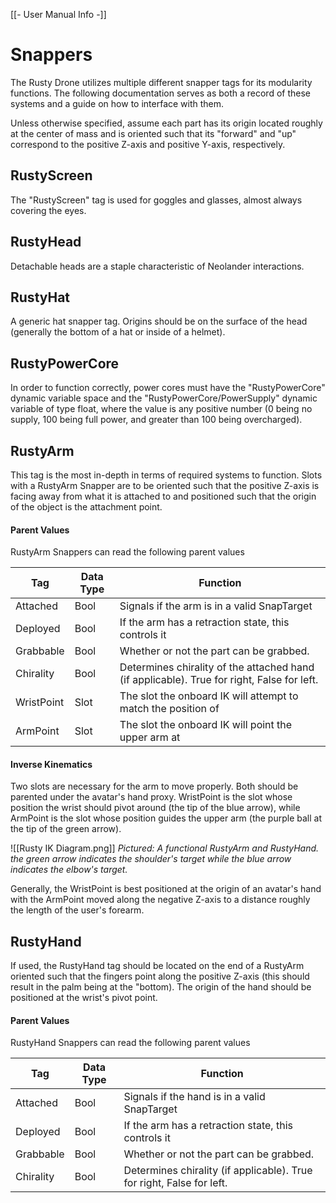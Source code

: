 [[- User Manual Info -]]
# Snappers
The Rusty Drone utilizes multiple different snapper tags for its modularity functions. The following documentation serves as both a record of these systems and a guide on how to interface with them.

Unless otherwise specified, assume each part has its origin located roughly at the center of mass and is oriented such that its "forward" and "up" correspond to the positive Z-axis and positive Y-axis, respectively.
## RustyScreen
The "RustyScreen" tag is used for goggles and glasses, almost always covering the eyes.
## RustyHead
Detachable heads are a staple characteristic of Neolander interactions.
## RustyHat
A generic hat snapper tag. Origins should be on the surface of the head (generally the bottom of a hat or inside of a helmet).
## RustyPowerCore
In order to function correctly, power cores must have the "RustyPowerCore" dynamic variable space and the "RustyPowerCore/PowerSupply" dynamic variable of type float, where the value is any positive number (0 being no supply, 100 being full power, and greater than 100 being overcharged). 
## RustyArm
This tag is the most in-depth in terms of required systems to function. Slots with a RustyArm Snapper are to be oriented such that the positive Z-axis is facing away from what it is attached to and positioned such that the origin of the object is the attachment point.
#### Parent Values
RustyArm Snappers can read the following parent values

| Tag        | Data Type | Function                                                                                   |
| ---------- | --------- | ------------------------------------------------------------------------------------------ |
| Attached   | Bool      | Signals if the arm is in a valid SnapTarget                                                |
| Deployed   | Bool      | If the arm has a retraction state, this controls it                                        |
| Grabbable  | Bool      | Whether or not the part can be grabbed.                                                    |
| Chirality  | Bool      | Determines chirality of the attached hand (if applicable). True for right, False for left. |
| WristPoint | Slot      | The slot the onboard IK will attempt to match the position of                              |
| ArmPoint   | Slot      | The slot the onboard IK will point the upper arm at                                        |
#### Inverse Kinematics
Two slots are necessary for the arm to move properly. Both should be parented under the avatar's hand proxy. WristPoint is the slot whose position the wrist should pivot around (the tip of the blue arrow), while ArmPoint is the slot whose position guides the upper arm (the purple ball at the tip of the green arrow).

![[Rusty IK Diagram.png]]
*Pictured: A functional RustyArm and RustyHand. the green arrow indicates the shoulder's target while the blue arrow indicates the elbow's target.*

Generally, the WristPoint is best positioned at the origin of an avatar's hand with the ArmPoint moved along the negative Z-axis to a distance roughly the length of the user's forearm.
## RustyHand
If used, the RustyHand tag should be located on the end of a RustyArm oriented such that the fingers point along the positive Z-axis (this should result in the palm being at the "bottom). The origin of the hand should be positioned at the wrist's pivot point.
#### Parent Values
RustyHand Snappers can read the following parent values

| Tag       | Data Type | Function                                                              |
| --------- | --------- | --------------------------------------------------------------------- |
| Attached  | Bool      | Signals if the hand is in a valid SnapTarget                          |
| Deployed  | Bool      | If the arm has a retraction state, this controls it                   |
| Grabbable | Bool      | Whether or not the part can be grabbed.                               |
| Chirality | Bool      | Determines chirality (if applicable). True for right, False for left. |
